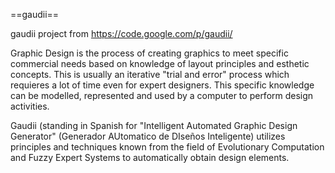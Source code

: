==gaudii==

gaudii project from https://code.google.com/p/gaudii/

Graphic Design is the process of creating graphics to meet specific commercial needs based on knowledge of layout principles and esthetic concepts. This is usually an iterative "trial and error" process which requieres a lot of time even for expert designers. This specific knowledge can be modelled, represented and used by a computer to perform design activities.

Gaudii (standing in Spanish for "Intelligent Automated Graphic Design Generator" (Generador AUtomatico de DIseños Inteligente) utilizes principles and techniques known from the field of Evolutionary Computation and Fuzzy Expert Systems to automatically obtain design elements.

